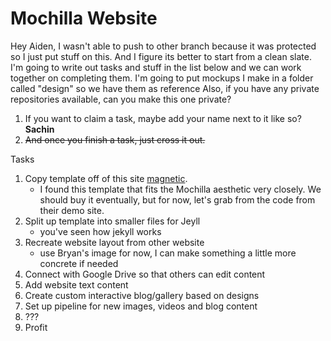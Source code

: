 
Mochilla Website 
================

Hey Aiden, I wasn't able to push to other branch because it was protected so I just put stuff on
this. And I figure its better to start from a clean slate.  I'm going to write out tasks and stuff
in the list below and we can work together on completing them. I'm going to put mockups I make in
a folder called "design" so we have them as reference Also, if you have any private repositories available, can
you make this one private?

1. If you want to claim a task, maybe add your name next to it like so? **Sachin**
1. ~~And once you finish a task, just cross it out.~~

Tasks

1.  Copy template off of this site [magnetic](https://pixelarity.com/magnetic).
    - I found this template that fits the Mochilla aesthetic very closely. We should buy it
      eventually, but for now, let's grab from the code from their demo site.
2.  Split up template into smaller files for Jeyll
    - you've seen how jekyll works
3.  Recreate website layout from other website
    - use Bryan's image for now, I can make something a little more concrete if needed
4.  Connect with Google Drive so that others can edit content
5.  Add website text content
6.  Create custom interactive blog/gallery based on designs
7.  Set up pipeline for new images, videos and blog content
7.  ???
8.  Profit

